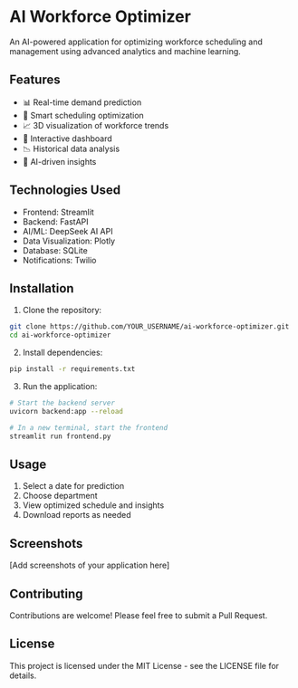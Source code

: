 # AI Workforce Optimizer

An AI-powered application for optimizing workforce scheduling and management using advanced analytics and machine learning.

## Features

- 📊 Real-time demand prediction
- 🎯 Smart scheduling optimization
- 📈 3D visualization of workforce trends
- 📱 Interactive dashboard
- 📉 Historical data analysis
- 🤖 AI-driven insights

## Technologies Used

- Frontend: Streamlit
- Backend: FastAPI
- AI/ML: DeepSeek AI API
- Data Visualization: Plotly
- Database: SQLite
- Notifications: Twilio

## Installation

1. Clone the repository:
```bash
git clone https://github.com/YOUR_USERNAME/ai-workforce-optimizer.git
cd ai-workforce-optimizer
```

2. Install dependencies:
```bash
pip install -r requirements.txt
```

3. Run the application:
```bash
# Start the backend server
uvicorn backend:app --reload

# In a new terminal, start the frontend
streamlit run frontend.py
```

## Usage

1. Select a date for prediction
2. Choose department
3. View optimized schedule and insights
4. Download reports as needed

## Screenshots

[Add screenshots of your application here]

## Contributing

Contributions are welcome! Please feel free to submit a Pull Request.

## License

This project is licensed under the MIT License - see the LICENSE file for details.
